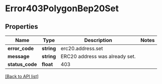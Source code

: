 # Error403PolygonBep20Set

## Properties

Name | Type | Description | Notes
------------ | ------------- | ------------- | -------------
**error_code** | **string** | erc20.address.set |
**message** | **string** | ERC20 address was already set. |
**status_code** | **float** | 403 |

[[Back to API list]](../../README.md#api-endpoints)
